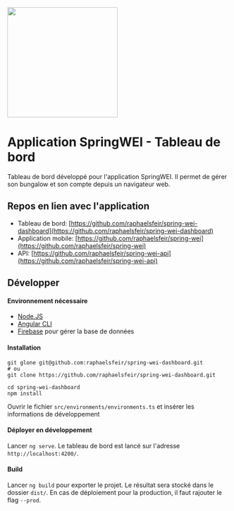 <img src="https://github.com/raphaelsfeir/spring-wei/blob/master/src/assets/img/logo.png" width="250px">

Application SpringWEI - Tableau de bord
===========
Tableau de bord développé pour l'application SpringWEI. Il permet de gérer son bungalow et son compte depuis un navigateur web.

Repos en lien avec l'application
-----------
* Tableau de bord: [https://github.com/raphaelsfeir/spring-wei-dashboard](https://github.com/raphaelsfeir/spring-wei-dashboard)
* Application mobile: [https://github.com/raphaelsfeir/spring-wei](https://github.com/raphaelsfeir/spring-wei)
* API: [https://github.com/raphaelsfeir/spring-wei-api](https://github.com/raphaelsfeir/spring-wei-api)

Développer
--------------
#### Environnement nécessaire
- [Node.JS](https://nodejs.org)
- [Angular CLI](https://cli.angular.io/)
- [Firebase](https://firebase.google.com/) pour gérer la base de données

#### Installation
``` shell
git glone git@github.com:raphaelsfeir/spring-wei-dashboard.git
# ou
git clone https://github.com/raphaelsfeir/spring-wei-dashboard.git

cd spring-wei-dashboard
npm install
```

Ouvrir le fichier `src/environments/environments.ts` et insérer les informations de développement


#### Déployer en développement
Lancer `ng serve`. Le tableau de bord est lancé sur l'adresse `http://localhost:4200/`.

#### Build

Lancer `ng build` pour exporter le projet. Le résultat sera stocké dans le dossier `dist/`. En cas de déploiement pour la production, il faut rajouter le flag `--prod`.
